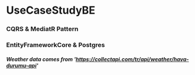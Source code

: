 # UseCaseStudyBE
### CQRS & MediatR Pattern
### EntityFrameworkCore & Postgres
##### Weather data comes from 'https://collectapi.com/tr/api/weather/hava-durumu-api'

